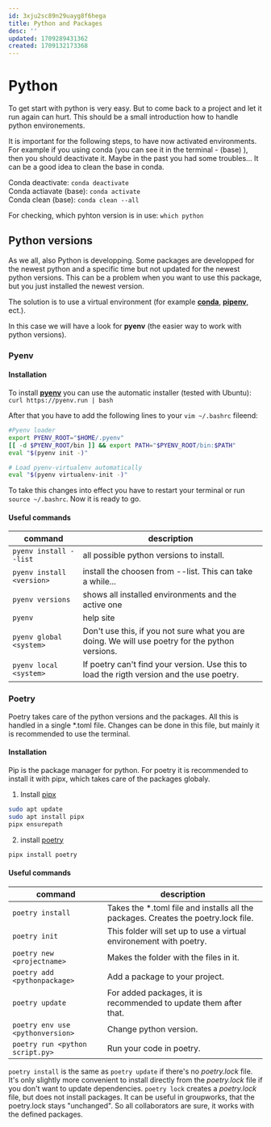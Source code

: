 ```yaml
---
id: 3xju2sc89n29uayg8f6hega
title: Python and Packages
desc: ''
updated: 1709289431362
created: 1709132173368
---
```

# Python
To get start with python is very easy. But to come back to a project and let it run again can hurt.
This should be a small introduction how to handle python environements.  

It is important for the following steps, to have now activated environments. For example if you using conda (you can see it in the terminal - (base) ), then you should deactivate it. Maybe in the past you had some troubles... It can be a good idea to clean the base in conda.

Conda deactivate:           `conda deactivate`  
Conda actiavate (base):     `conda activate`  
Conda clean (base):         `conda clean --all`  

For checking, which pyhton version is in use:   `which python`  

## Python versions
As we all, also Python is developping. Some packages are developped for the newest python and a specific time
but not updated for the newest python versions. This can be a problem when you want to use this package, but you just installed the newest version.  

The solution is to use a virtual environment (for example [__conda__](https://anaconda.org/), [__pipenv__](https://pypi.org/project/pipenv/), ect.).  

In this case we will have a look for **pyenv** (the easier way to work with python versions).  

### Pyenv

#### Installation
To install [__pyenv__](https://github.com/pyenv/pyenv) you can use the automatic installer (tested with Ubuntu):  
`curl https://pyenv.run | bash`  

After that you have to add the following lines to your `vim ~/.bashrc` fileend:
```bash
#Pyenv loader
export PYENV_ROOT="$HOME/.pyenv"
[[ -d $PYENV_ROOT/bin ]] && export PATH="$PYENV_ROOT/bin:$PATH"
eval "$(pyenv init -)"

# Load pyenv-virtualenv automatically
eval "$(pyenv virtualenv-init -)"

```   

To take this changes into effect you have to restart your terminal or run `source ~/.bashrc`. Now it is ready to go.


#### Useful commands
| **command**            	| **description**                                                                                 	|
|---------------------------|-------------------------------------------------------------------------------------------------	|
| `pyenv install --list` 	| all possible python versions to install.                                                        	|
| `pyenv install <version>` | install the choosen <version> from --list. This can take a while...                             	|
|    `pyenv versions`    	| shows all installed environments and the active one                                             	|
|         `pyenv`        	| help site                                                                                       	|
|  `pyenv global <system>` 	| Don't use this, if you not sure what you are doing. We will use poetry for the python versions. 	|
|  `pyenv local <system>` 	| If poetry can't find your version. Use this to load the rigth version and the use poetry.      	|



### Poetry
Poetry takes care of the python versions and the packages. All this is handled in a single *.toml file.
Changes can be done in this file, but mainly it is recommended to use the terminal.

#### Installation
Pip is the package manager for python. For poetry it is recommended to install it with pipx, which takes care of the packages globaly.  
1. Install [pipx](https://pipx.pypa.io/stable/installation/)
```bash
sudo apt update
sudo apt install pipx
pipx ensurepath
```

2. install [poetry](https://python-poetry.org/docs/#installation)
```bash
pipx install poetry
```

#### Useful commands
| **command**                  	   | **description**                                                    	            |
|----------------------------------|------------------------------------------------------------------------------------|
|       `poetry install`       	   | Takes the *.toml file and installs all the packages. Creates the poetry.lock file.	|
|         `poetry init`        	   | This folder will set up to use a virtual environement with poetry. 	            |
|  `poetry new <projectname>`  	   | Makes the folder with the files in it.                             	            |
| `poetry add <pythonpackage>` 	   | Add a package to your project.                                     	            |   
|       `poetry update`       	   | For added packages, it is recommended to update them after that.     	            |
| `poetry env use <pythonversion>` | Change python version.                            	                                |
|  `poetry run <python script.py>` | Run your code in poetry.                                            	            |



`poetry install` is the same as `poetry update` if there's no *poetry.lock* file. It's only slightly more convenient to install directly from the *poetry.lock* file if you don't want to update dependencies. `poetry lock` creates a *poetry.lock* file, but does not install packages.
It can be useful in groupworks, that the poetry.lock stays "unchanged". So all collaborators are sure, it works with the defined packages.

